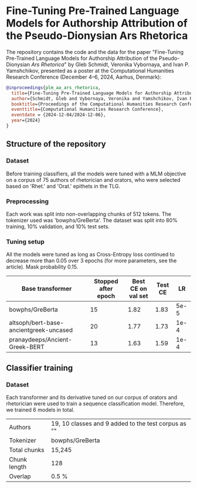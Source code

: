 # Fine-Tuning Pre-Trained Language Models for Authorship Attribution of the Pseudo-Dionysian Ars Rhetorica
The repository contains the code and the data for the paper "Fine-Tuning Pre-Trained Language Models for Authorship Attribution of the Pseudo-Dionysian _Ars Rhetorica_" by Gleb Schmidt, Veronika Vybornaya, and Ivan P. Yamshchikov, presented as a poster at the Computational Humanities Research Conference (December 4–6, 2024, Aarhus, Denmark):
```bibtex
@inproceedings{plm_aa_ars_rhetorica,
  title={Fine-Tuning Pre-Trained Language Models for Authorship Attribution of the Pseudo-Dionysian <i>Ars Rhetorica</i>},
  author={Schmidt, Gleb and Vybornaya, Veronika and Yamshchikov, Ivan P.},
  booktitle={Proceedings of the Computational Humanities Research Conference},
  eventtitle={Computational Humanities Research Conference},
  eventdate = {2024-12-04/2024-12-06},
  year={2024}
}
```
## Structure of the repository
### Dataset
Before training classifiers, all the models were tuned with a MLM objective on a 
corpus of 75 authors of rhetorician and orators, who were selected based on 'Rhet.' and 'Orat.' epithets in the TLG.



### Preprocessing
Each work was split into non-overlapping chunks of 512 tokens. The tokenizer used was 'bowphs/GreBerta'. The dataset was split into 80% training, 10% validation, and 10% test sets.



### Tuning setup
All the models were tuned as long as Cross-Entropy loss continued to decrease more than 0.05 over 3 epochs (for more parameters, see the article).
Mask probability 0.15. 

|      Base transformer          | Stopped after epoch | Best CE on val set | Test CE | LR   |
|--------------------------------|---------------------|--------------------|---------|------|
| bowphs/GreBerta                | 15                  | 1.82               | 1.83    | 5e-5 |
| altsoph/bert-base-ancientgreek-uncased              | 20                  | 1.77               | 1.73    | 1e-4 |
| pranaydeeps/Ancient-Greek-BERT              | 13                  | 1.63                   | 1.59    |   1e-4   |

## Classifier training
### Dataset
Each transformer and its derivative tuned on our corpus of orators and rhetorician were used to train a sequence classification model. Therefore, we trained 6 models in total.

|              |                                                          |
|--------------|----------------------------------------------------------|
| Authors      | 19, 10 classes and 9 added to the test corpus as "<UNK>" |
| Tokenizer    | bowphs/GreBerta                                          |
| Total chunks | 15,245                                                   |
| Chunk length | 128                                                      |
| Overlap      | 0.5 %                                                    |



### 







